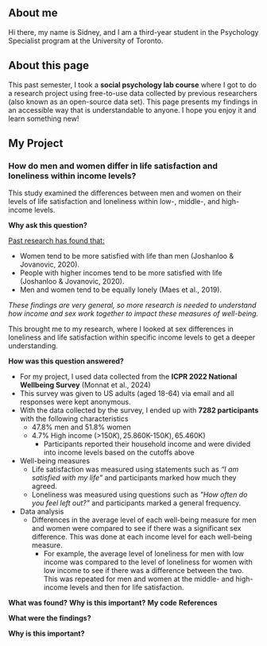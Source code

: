 ## About me
Hi there, my name is Sidney, and I am a third-year student in the Psychology Specialist program at the University of Toronto.
## About this page
This past semester, I took a **social psychology lab course** where I got to do a research project using free-to-use data collected by previous researchers (also known as an open-source data set). This page presents my findings in an accessible way that is understandable to anyone. I hope you enjoy it and learn something new!
## My Project
### How do men and women differ in life satisfaction and loneliness within income levels?
This study examined the differences between men and women on their levels of life satisfaction and loneliness within low-, middle-, and high-income levels.

**Why ask this question?**

<ins>Past research has found that:</ins>  
  - Women tend to be more satisfied with life than men (Joshanloo & Jovanovic, 2020).
  - People with higher incomes tend to be more satisfied with life (Joshanloo & Jovanovic, 2020).
  - Men and women tend to be equally lonely (Maes et al., 2019).

*These findings are very general, so more research is needed to understand how income and sex work together to impact these measures of well-being.*

This brought me to my research, where I looked at sex differences in loneliness and life satisfaction within specific income levels to get a deeper understanding. 

**How was this question answered?**
  - For my project, I used data collected from the **ICPR 2022 National Wellbeing Survey** (Monnat et al., 2024)
  - This survey was given to US adults (aged 18-64) via email and all responses were kept anonymous. 
  - With the data collected by the survey, I ended up with **7282 participants** with the following characteristics
    - 47.8% men and 51.8% women
    - 4.7% High income (>$150K), 25.8% Middle income ($60K-$150K), 65.4% Low income (<$60K)
      - Participants reported their household income and were divided into income levels based on the cutoffs above
  - Well-being measures
    - Life satisfaction was measured using statements such as *“I am satisfied with my life”* and participants marked how much they agreed.
    - Loneliness was measured using questions such as *"How often do you feel left out?"* and participants marked a general frequency.
  - Data analysis
    - Differences in the average level of each well-being measure for men and women were compared to see if there was a significant sex difference. This was done at each income level for each well-being measure.
      - For example, the average level of loneliness for men with low income was compared to the level of loneliness for women with low income to see if there was a difference between the two. This was repeated for men and women at the middle- and high-income levels and then for life satisfaction.
    
**What was found?**
**Why is this important?**
**My code**
**References**



**What were the findings?**

**Why is this important?**
